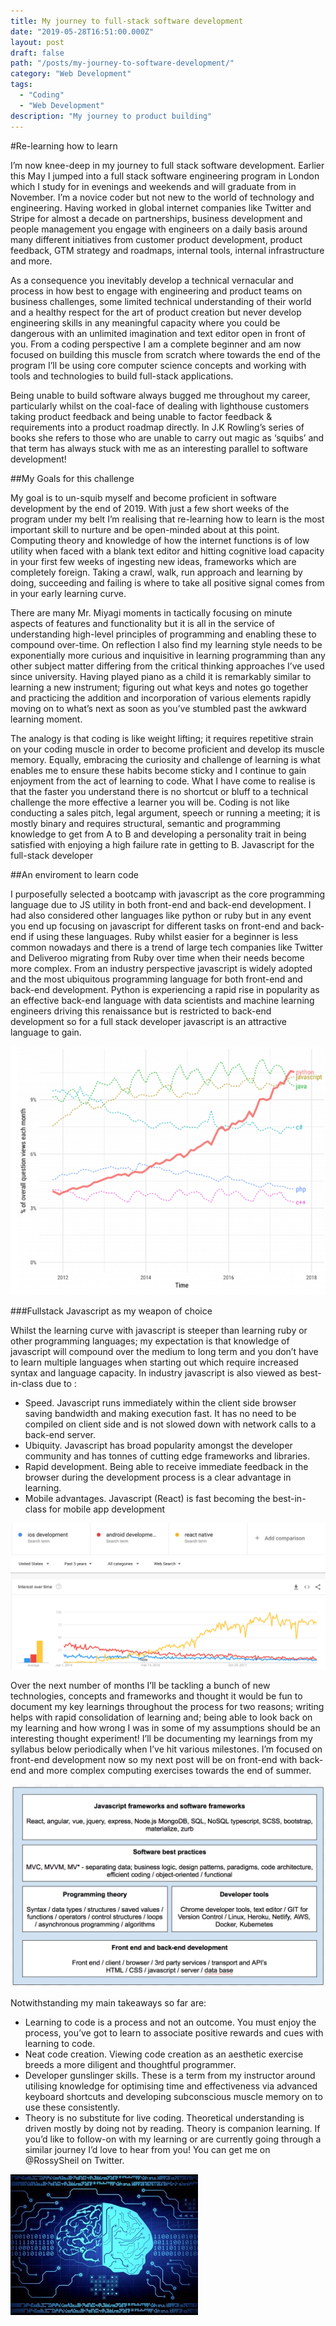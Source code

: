 ```yaml
---
title: My journey to full-stack software development
date: "2019-05-28T16:51:00.000Z"
layout: post
draft: false
path: "/posts/my-journey-to-software-development/" 
category: "Web Development"
tags:
  - "Coding"
  - "Web Development"
description: "My journey to product building"
---
```


#Re-learning how to learn 

I’m now knee-deep in my journey to full stack software development. Earlier this May I jumped into a full stack software engineering program in London which I study for in evenings and weekends and will graduate from in November. I’m a novice coder but not new to the world of technology and engineering. Having worked in global internet companies like Twitter and Stripe for almost a decade on partnerships, business development and people management you engage with engineers on a daily basis around many different initiatives from customer product development, product feedback, GTM strategy and roadmaps, internal tools, internal infrastructure and more.

As a consequence you inevitably develop a technical vernacular and process in how best to engage with engineering and product teams on business challenges, some limited technical understanding of their world and a healthy respect for the art of product creation but never develop engineering skills in any meaningful capacity where you could be dangerous with an unlimited imagination and text editor open in front of you. From a coding perspective I am a complete beginner and am now focused on building this muscle from scratch where towards the end of the program I’ll be using core computer science concepts and working with tools and technologies to build full-stack applications.

Being unable to build software always bugged me throughout my career, particularly whilst on the coal-face of dealing with lighthouse customers taking product feedback and being unable to factor feedback & requirements into a product roadmap directly. In J.K Rowling’s series of books she refers to those who are unable to carry out magic as ‘squibs’ and that term has always stuck with me as an interesting parallel to software development!

##My Goals for this challenge

My goal is to un-squib myself and become proficient in software development by the end of 2019. With just a few short weeks of the program under my belt I’m realising that re-learning how to learn is the most important skill to nurture and be open-minded about at this point. Computing theory and knowledge of how the internet functions is of low utility when faced with a blank text editor and hitting cognitive load capacity in your first few weeks of ingesting new ideas, frameworks which are completely foreign. Taking a crawl, walk, run approach and learning by doing, succeeding and failing is where to take all positive signal comes from in your early learning curve.

There are many Mr. Miyagi moments in tactically focusing on minute aspects of features and functionality but it is all in the service of understanding high-level principles of programming and enabling these to compound over-time. On reflection I also find my learning style needs to be exponentially more curious and inquisitive in learning programming than any other subject matter differing from the critical thinking approaches I’ve used since university. Having played piano as a child it is remarkably similar to learning a new instrument; figuring out what keys and notes go together and practicing the addition and incorporation of various elements rapidly moving on to what’s next as soon as you’ve stumbled past the awkward learning moment.

The analogy is that coding is like weight lifting; it requires repetitive strain on your coding muscle in order to become proficient and develop its muscle memory. Equally, embracing the curiosity and challenge of learning is what enables me to ensure these habits become sticky and I continue to gain enjoyment from the act of learning to code. What I have come to realise is that the faster you understand there is no shortcut or bluff to a technical challenge the more effective a learner you will be. Coding is not like conducting a sales pitch, legal argument, speech or running a meeting; it is mostly binary and requires structural, semantic and programming knowledge to get from A to B and developing a personality trait in being satisfied with enjoying a high failure rate in getting to B.
Javascript for the full-stack developer

##An enviroment to learn code

I purposefully selected a bootcamp with javascript as the core programming language due to JS utility in both front-end and back-end development. I had also considered other languages like python or ruby but in any event you end up focusing on javascript for different tasks on front-end and back-end if using these languages. Ruby whilst easier for a beginner is less common nowadays and there is a trend of large tech companies like Twitter and Deliveroo migrating from Ruby over time when their needs become more complex. From an industry perspective javascript is widely adopted and the most ubiquitous programming language for both front-end and back-end development. Python is experiencing a rapid rise in popularity as an effective back-end language with data scientists and machine learning engineers driving this renaissance but is restricted to back-end development so for a full stack developer javascript is an attractive language to gain.

![python_java.jpg](./python_java.jpg)

###Fullstack Javascript as my weapon of choice

Whilst the learning curve with javascript is steeper than learning ruby or other programming languages; my expectation is that knowledge of javascript will compound over the medium to long term and you don’t have to learn multiple languages when starting out which require increased syntax and language capacity. In industry javascript is also viewed as best-in-class due to :

* Speed. Javascript runs immediately within the client side browser saving bandwidth and making execution fast. It has no need to be compiled on client side and is not slowed down with network calls to a back-end server.
* Ubiquity. Javascript has broad popularity amongst the developer community and has tonnes of cutting edge frameworks and libraries.
* Rapid development. Being able to receive immediate feedback in the browser during the development process is a clear advantage in learning.
* Mobile advantages. Javascript (React) is fast becoming the best-in-class for mobile app development

![ios-popularity-image.jpg](./ios-popularity-image.jpg)

Over the next number of months I’ll be tackling a bunch of new technologies, concepts and frameworks and thought it would be fun to document my key learnings throughout the process for two reasons; writing helps with rapid consolidation of learning and; being able to look back on my learning and how wrong I was in some of my assumptions should be an interesting thought experiment!
I’ll be documenting my learnings from my syllabus below periodically when I’ve hit various milestones. I’m focused on front-end development now so my next post will be on front-end with back-end and more complex computing exercises towards the end of summer.

![fullstack-framework.jpg](./fullstack-framework.jpg)

Notwithstanding my main takeaways so far are:

* Learning to code is a process and not an outcome. You must enjoy the process, you’ve got to learn to associate positive rewards and cues with learning to code.
* Neat code creation. Viewing code creation as an aesthetic exercise breeds a more diligent and thoughtful programmer.
* Developer gunslinger skills. These is a term from my instructor around utilising knowledge for optimising time and effectiveness via advanced keyboard shortcuts and developing subconscious muscle memory on to use these consistently.
* Theory is no substitute for live coding. Theoretical understanding is driven mostly by doing not by reading. Theory is companion learning.
If you’d like to follow-on with my learning or are currently going through a similar journey I’d love to hear from you! You can get me on @RossySheil on Twitter.

![brain-java-image.jpg](./brain-java-image.jpg)